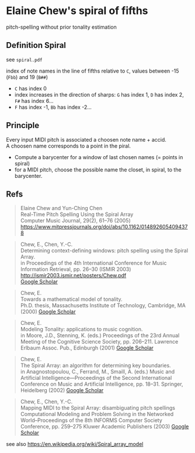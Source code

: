 # Elaine Chew's spiral of fifths
pitch-spelling without prior tonality estimation

## Definition Spiral
see `spiral.pdf`

index of note names in the line of fifths relative to `C`, 
values between -15 (`Fbb`) and 19 (`B##`)
- `C` has index 0 
- index increases in the direction of sharps:
  `G` has index 1, `D`  has index 2, `F#` has index 6...
- `F` has index -1, `Bb` has index -2...


## Principle
Every input MIDI pitch is associated a choosen note name + accid.  
A choosen name corresponds to a point in the piral.

- Compute a barycenter for a window of last chosen names 
  (= points in spiral)
- for a MIDI pitch, choose the possible name the closet, in spiral, 
  to the barycenter.

## Refs

> Elaine Chew and Yun-Ching Chen  
  Real-Time Pitch Spelling Using the Spiral Array  
  Computer Music Journal, 29(2), 61–76 (2005)
https://www.mitpressjournals.org/doi/abs/10.1162/0148926054094378

> Chew, E., Chen, Y.-C.  
  Determining context-defining windows: pitch spelling using the Spiral Array.  
  in Proceedings of the 4th International Conference for Music Information Retrieval, pp. 26–30 (ISMIR 2003)
  http://ismir2003.ismir.net/posters/Chew.pdf  
[Google Scholar](https://scholar.google.com/scholar?q=Chew%2C%20E.%2C%20Chen%2C%20Y.-C.%3A%20Determining%20context-defining%20windows%3A%20pitch%20spelling%20using%20the%20Spiral%20Array.%20In%3A%20Proceedings%20of%20the%204th%20International%20Conference%20for%20Music%20Information%20Retrieval%2C%20pp.%2026%E2%80%9330%20%282003%29)

> Chew, E.  
> Towards a mathematical model of tonality.  
> Ph.D. thesis, Massachusetts Institute of Technology, Cambridge, MA (2000)
[Google Scholar](https://scholar.google.com/scholar?q=Chew%2C%20E.%3A%20Towards%20a%20mathematical%20model%20of%20tonality.%20Ph.D.%20thesis%2C%20Massachusetts%20Institute%20of%20Technology%2C%20Cambridge%2C%20MA%20%282000%29)

> Chew, E.  
> Modeling Tonality: applications to music cognition.  
> in Moore, J.D., Stenning, K. (eds.) Proceedings of the 23rd Annual Meeting of the Cognitive Science Society, pp. 206–211. Lawrence Erlbaum Assoc. Pub., Edinburgh (2001)
[Google Scholar](https://scholar.google.com/scholar?q=Chew%2C%20E.%3A%20Modeling%20Tonality%3A%20applications%20to%20music%20cognition.%20In%3A%20Moore%2C%20J.D.%2C%20Stenning%2C%20K.%20%28eds.%29%20Proceedings%20of%20the%2023rd%20Annual%20Meeting%20of%20the%20Cognitive%20Science%20Society%2C%20pp.%20206%E2%80%93211.%20Lawrence%20Erlbaum%20Assoc.%20Pub.%2C%20Edinburgh%20%282001%29)

> Chew, E.  
> The Spiral Array: an algorithm for determining key boundaries.  
> in Anagnostopoulou, C., Ferrand, M., Smaill, A. (eds.) Music and Artificial Intelligence—Proceedings of the Second International Conference on Music and Artificial Intelligence, pp. 18–31. Springer, Heidelberg (2002)
[Google Scholar](https://scholar.google.com/scholar?q=Chew%2C%20E.%3A%20The%20Spiral%20Array%3A%20an%20algorithm%20for%20determining%20key%20boundaries.%20In%3A%20Anagnostopoulou%2C%20C.%2C%20Ferrand%2C%20M.%2C%20Smaill%2C%20A.%20%28eds.%29%20Music%20and%20Artificial%20Intelligence%E2%80%94Proceedings%20of%20the%20Second%20International%20Conference%20on%20Music%20and%20Artificial%20Intelligence%2C%20pp.%2018%E2%80%9331.%20Springer%2C%20Heidelberg%20%282002%29)

> Chew, E., Chen, Y.-C.  
> Mapping MIDI to the Spiral Array: disambiguating pitch spellings
> Computational Modeling and Problem Solving in the Networked  World–Proceedings of the 8th INFORMS Computer Society Conference, pp. 259–275
> Kluwer Academic Publishers (2003)
[Google Scholar](https://scholar.google.com/scholar?q=Chew%2C%20E.%2C%20Chen%2C%20Y.-C.%3A%20Mapping%20MIDI%20to%20the%20Spiral%20Array%3A%20disambiguating%20pitch%20spellings.%20In%3A%20Computational%20Modeling%20and%20Problem%20Solving%20in%20the%20Networked%20World%E2%80%93Proceedings%20of%20the%208th%20INFORMS%20Computer%20Society%20Conference%2C%20pp.%20259%E2%80%93275%2C%20Kluwer%20Academic%20Publishers%20%282003%29)

see also
https://en.wikipedia.org/wiki/Spiral_array_model


